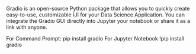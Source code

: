 Gradio is an open-source Python
package that allows you to quickly
create easy-to-use, customizable
IJI for your
Data Science
Application.
You can integrate
the Gradio GUI
directly into
Jupyter
your
notebook or share it as a link with
anyone.


For Command Prompt:
pip install gradio
For Jupyter Notebook
!pip install gradio

